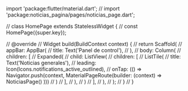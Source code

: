 import 'package:flutter/material.dart';
// import 'package:noticias_pagina/pages/noticias_page.dart';

// class HomePage extends StatelessWidget {
//   const HomePage({super.key});

//   @override
//   Widget build(BuildContext context) {
//     return Scaffold(
//       appBar: AppBar(
//         title: Text('Panel de control'),
//       ),
//       body: Column(
//         children: [
//           Expanded(
//             child: ListView(
//               children: [
//                 ListTile(
//                   title: Text('Noticias generales'),
//                   leading: Icon(Icons.notifications_active_outlined),
//                   onTap: (() => Navigator.push(context, MaterialPageRoute(builder: (context) => NoticiasPage() )))
//                 )
//               ],
//             ),
//           )
//         ],
//       ),
//     );
//   }
// }